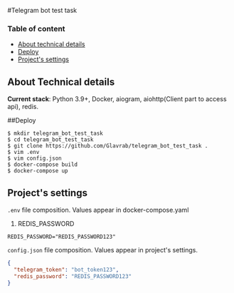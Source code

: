 #Telegram bot test task

### Table of content
* [About technical details](#about-technical-details)
* [Deploy](#deploy)
* [Project's settings](#project's-settings)

## About Technical details
**Current stack**: Python 3.9+, Docker, aiogram, aiohttp(Client part to access api), redis.

##Deploy
```shell script
$ mkdir telegram_bot_test_task
$ cd telegram_bot_test_task
$ git clone https://github.com/Glavrab/telegram_bot_test_task .
$ vim .env
$ vim config.json
$ docker-compose build
$ docker-compose up
```
## Project's settings
`.env` file composition. Values appear in docker-compose.yaml

1. REDIS_PASSWORD

```shell script
REDIS_PASSWORD="REDIS_PASSWORD123"
```

`config.json` file composition. Values appear in project's settings.
```json
{
  "telegram_token": "bot_token123",
  "redis_password": "REDIS_PASSWORD123"
}
```